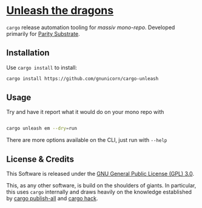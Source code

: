 # [Unleash the dragons](https://github.com/gnunicorn/cargo-unleash)

`cargo` release automation tooling for _massiv mono-repo_. Developed primarily for [Parity Substrate](https://github.com/paritytech/substrate).

## Installation

Use `cargo install` to install:
```bash
cargo install https://github.com/gnunicorn/cargo-unleash
```

## Usage

Try and have it report what it would do on your mono repo with

```bash

cargo unleash em --dry=run
```

There are more options available on the CLI, just run with `--help`

## License & Credits

This Software is released under the [GNU General Public License (GPL) 3.0](https://www.gnu.org/licenses/gpl-3.0.en.html).

This, as any other software, is build on the shoulders of giants. In particular, this uses `cargo` internally and draws heavily on the knowledge established by [cargo publish-all](https://torkleyy.gitlab.io/cargo-publish-all/) and [cargo hack](https://github.com/taiki-e/cargo-hack).
